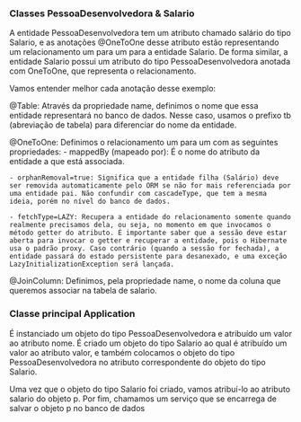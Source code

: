 ### Classes PessoaDesenvolvedora & Salario

A entidade PessoaDesenvolvedora tem um atributo chamado salário do tipo Salario, e as anotações @OneToOne desse atributo estão representando um relacionamento um para um para a entidade Salario. De forma similar, a entidade Salario possui um atributo do tipo PessoaDesenvolvedora anotada com OneToOne, que representa o relacionamento.

 Vamos entender melhor cada anotação desse exemplo:

@Table: Através da propriedade name, definimos o nome que essa entidade representará no banco de dados. Nesse caso, usamos o prefixo tb (abreviação de tabela) para diferenciar do nome da entidade.

@OneToOne: Definimos o relacionamento um para um com as seguintes propriedades:
    - mappedBy (mapeado por): É o nome do atributo da entidade a que está associada.

    - orphanRemoval=true: Significa que a entidade filha (Salário) deve ser removida automaticamente pelo ORM se não for mais referenciada por uma entidade pai. Não confundir com cascadeType, que tem a mesma ideia, porém no nível do banco de dados.

    - fetchType=LAZY: Recupera a entidade do relacionamento somente quando realmente precisamos dela, ou seja, no momento em que invocamos o método getter do atributo. É importante saber que a sessão deve estar aberta para invocar o getter e recuperar a entidade, pois o Hibernate usa o padrão proxy. Caso contrário (quando a sessão for fechada), a entidade passará do estado persistente para desanexado, e uma exceção LazyInitializationException será lançada.

@JoinColumn: Definimos, pela propriedade name, o nome da coluna que queremos associar na tabela de salario.

### Classe principal Application

É instanciado um objeto do tipo PessoaDesenvolvedora e atribuído um valor ao atributo nome. É criado um objeto do tipo Salario ao qual é atribuído um valor ao atributo valor, e também colocamos o objeto do tipo PessoaDesenvolvedora no atributo correspondente do objeto do tipo Salario.

Uma vez que o objeto do tipo Salario foi criado, vamos atribuí-lo ao atributo salario do objeto p. Por fim, chamamos um serviço que se encarrega de salvar o objeto p no banco de dados
